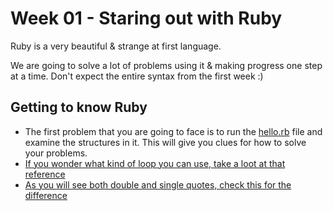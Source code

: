 # Week 01 - Staring out with Ruby

Ruby is a very beautiful & strange at first language.

We are going to solve a lot of problems using it & making progress one step at a time. Don't expect the entire syntax from the first week :)

## Getting to know Ruby

* The first problem that you are going to face is to run the [hello.rb](hello.rb) file and examine the structures in it. This will give you clues for how to solve your problems.
* [If you wonder what kind of loop you can use, take a loot at that reference](http://www.tutorialspoint.com/ruby/ruby_loops.htm)
* [As you will see both double and single quotes, check this for the difference](http://stackoverflow.com/questions/6395288/double-vs-single-quotes)

